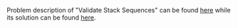 Problem description of "Validate Stack Sequences" can be found [here](https://leetcode.com/problems/validate-stack-sequences/) while its solution can be found [here](https://github.com/aurimas13/Solutions-To-Problems/blob/main/LeetCode/Python%20Solutions/Validate%20Stack%20Sequences/validate.py).